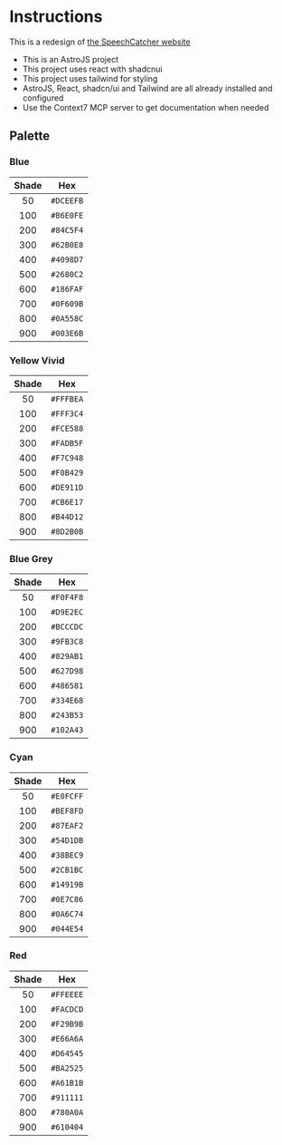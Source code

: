 # Instructions

This is a redesign of [the SpeechCatcher website](https://www.speechcatcher.ca/)

- This is an AstroJS project
- This project uses react with shadcnui
- This project uses tailwind for styling
- AstroJS, React, shadcn/ui and Tailwind are all already installed and configured
- Use the Context7 MCP server to get documentation when needed

## Palette

### Blue

| Shade |    Hex    |
| :---: | :-------: |
|  50   | `#DCEEFB` |
|  100  | `#B6E0FE` |
|  200  | `#84C5F4` |
|  300  | `#62B0E8` |
|  400  | `#4098D7` |
|  500  | `#2680C2` |
|  600  | `#186FAF` |
|  700  | `#0F609B` |
|  800  | `#0A558C` |
|  900  | `#003E6B` |

### Yellow Vivid

| Shade |    Hex    |
| :---: | :-------: |
|  50   | `#FFFBEA` |
|  100  | `#FFF3C4` |
|  200  | `#FCE588` |
|  300  | `#FADB5F` |
|  400  | `#F7C948` |
|  500  | `#F0B429` |
|  600  | `#DE911D` |
|  700  | `#CB6E17` |
|  800  | `#B44D12` |
|  900  | `#8D2B0B` |

### Blue Grey

| Shade |    Hex    |
| :---: | :-------: |
|  50   | `#F0F4F8` |
|  100  | `#D9E2EC` |
|  200  | `#BCCCDC` |
|  300  | `#9FB3C8` |
|  400  | `#829AB1` |
|  500  | `#627D98` |
|  600  | `#486581` |
|  700  | `#334E68` |
|  800  | `#243B53` |
|  900  | `#102A43` |

### Cyan

| Shade |    Hex    |
| :---: | :-------: |
|  50   | `#E0FCFF` |
|  100  | `#BEF8FD` |
|  200  | `#87EAF2` |
|  300  | `#54D1DB` |
|  400  | `#38BEC9` |
|  500  | `#2CB1BC` |
|  600  | `#14919B` |
|  700  | `#0E7C86` |
|  800  | `#0A6C74` |
|  900  | `#044E54` |

### Red

| Shade |    Hex    |
| :---: | :-------: |
|  50   | `#FFEEEE` |
|  100  | `#FACDCD` |
|  200  | `#F29B9B` |
|  300  | `#E66A6A` |
|  400  | `#D64545` |
|  500  | `#BA2525` |
|  600  | `#A61B1B` |
|  700  | `#911111` |
|  800  | `#780A0A` |
|  900  | `#610404` |
